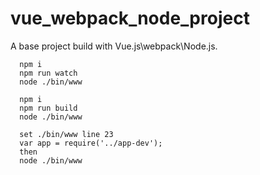 # vue_webpack_node_project
A base project build with Vue.js\webpack\Node.js.

```
  npm i
  npm run watch
  node ./bin/www
```
```
  npm i
  npm run build
  node ./bin/www
```
```
  set ./bin/www line 23 
  var app = require('../app-dev');
  then
  node ./bin/www
```
